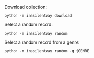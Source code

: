 Download collection:

```shell
python -m inasilentway download
```

Select a random record:

```shell
python -m inasilentway random
```

Select a random record from a genre:

```shell
python -m inasilentway random -g $GENRE
```
